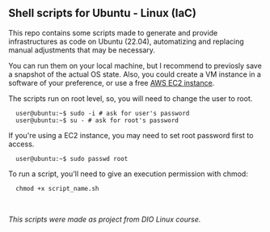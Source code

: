 ## Shell scripts for Ubuntu - Linux (IaC)

This repo contains some scripts made to generate and provide infrastructures as code on Ubuntu (22.04), automatizing and replacing manual adjustments that may be necessary.

You can run them on your local machine, but I recommend to previosly save a snapshot of the actual OS state. Also, you could create a VM instance in a software of your preference, or use a free [AWS EC2 instance](https://aws.amazon.com/pt/ec2/).

The scripts run on root level, so, you will need to change the user to root.

```shell
  user@ubuntu:~$ sudo -i # ask for user's password
  user@ubuntu:~$ su - # ask for root's password
```

If you're using a EC2 instance, you may need to set root password first to access.

```shell
  user@ubuntu:~$ sudo passwd root
```

To run a script, you'll need to give an execution permission with chmod:

```shell
  chmod +x script_name.sh
```

<br>

_This scripts were made as project from DIO Linux course._
